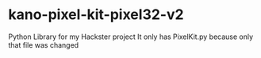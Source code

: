 # kano-pixel-kit-pixel32-v2
Python Library for my Hackster project
It only has PixelKit.py because only that file was changed
